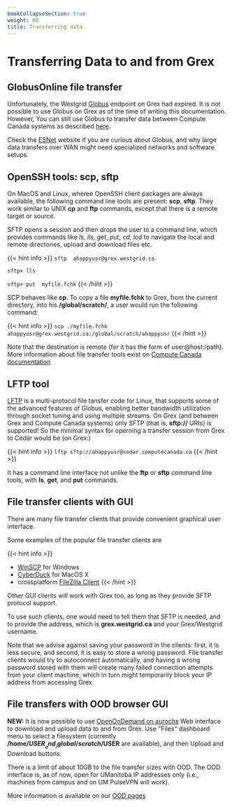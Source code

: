 ```yaml
---
bookCollapseSection: true
weight: 60
title: Transferring data
---
```


# Transferring Data to and from Grex

## GlobusOnline file transfer

Unfortunately, the Westgrid [Globus](https://www.globus.org) endpoint on Grex had expired. It is not possible to use Globus on Grex as of the time of writing this documentation. However, You can still use Globus to transfer data between Compute Canada systems as described [here](https://docs.computecanada.ca/wiki/Globus). 

Check the [ESNet](https://fasterdata.es.net/) website if you are curious about Globus, and why large data transfers over WAN might need specialized networks and software setups.

## OpenSSH tools: scp, sftp

On MacOS and Linux, wheree OpenSSH client packages are always available, the following command line tools are present: __scp__, __sftp__. They work similar to UNIX __cp__ and __ftp__ commands, except that there is a remote target or source. 

SFTP opens a session and then drops the user to a command line, which provides commands like _ls_, _lls_, _get_, _put_, _cd_, _lcd_ to navigate the local and remote directories, upload and download files etc.

{{< hint info >}}
 ```sftp  ahappyusr@grex.westgrid.ca```
 
 ```sftp> lls```
 
 ```sftp> put  myfile.fchk```
{{< /hint >}}

SCP behaves like __cp__. To copy a file __myfile.fchk__ to Grex, from the current directory, into his __/global/scratch/__, a user would run the following command:

{{< hint info >}}
 ```scp ./myfile.fchk  ahappyusr@grex.westgrid.ca:/global/scratch/ahappyusr```
{{< /hint >}}

Note that the destination is remote (for it has the form of user@host:/path). More information about file transfer tools exist on [Compute Canada documentation](https://docs.computecanada.ca/wiki/Transferring_data#SCP)

## LFTP tool

[LFTP](http://lftp.yar.ru/) is a multi-protocol file tansfer code for Linux, that supports some of the advanced features of Globus, enabling better bandwidth utilization through socket tuning and using multiple streams. On Grex (and between Grex and Compute Canada systems) only SFTP (that is, __sftp://__ URIs) is supported! So the minimal syntax for operning a transfer session from Grex to Cedar would be (on Grex:)

{{< hint info >}}
  ```lftp sftp://ahappyusr@cedar.computecanada.ca```
{{< /hint >}}

It has a command line interface not unlike the __ftp__ or __sftp__ command line tools, with __ls__, __get__, and __put__ commands.

## File transfer clients with GUI

There are many file transfer clients that provide convenient graphical user interface.

Some examples of the popular file transfer clients are

{{< hint info >}}
* [WinSCP](https://winscp.net/eng/index.php) for Windows
* [CyberDuck](https://cyberduck.io/) for MacOS X
* crossplatform [FileZilla Client](https://filezilla-project.org)
{{< /hint >}}

Other GUI clients will work with Grex too, as long as they provide SFTP protocol support.

To use such clients, one would need to tell them that SFTP is needed, and to provide the address, which is **grex.westgrid.ca** and your Grex/Westgrid username.

Note that we advise against saving your password in the clients: first, it is less secure, and second, it is easy to store a wrong password. FIle transfer clients would try to autoconnect automatically, and having a wrong password stored with them will create many failed connection attempts from your client machine, which in turn might temporarily block your IP address from accessing Grex.

## File transfers with OOD browser GUI

**NEW:** It is now possible to use [OpenOnDemand on aurochs](https://aurochs.westgrid.ca) Web interface to download and upload data to and from Grex. Use "Files" dashboard menu to select a filesystem (currently __/home/$USER__ and __/global/scratch/$USER__ are available), and then Upload and Download buttons.

There is a limit of about 10GB to the file transfer sizes with OOD. The OOD interface is, as of now, open for UManitoba IP addresses only (i.e., machines from campus and on UM PulseVPN will work). 

More information is available on our [OOD pages](../../ood)


